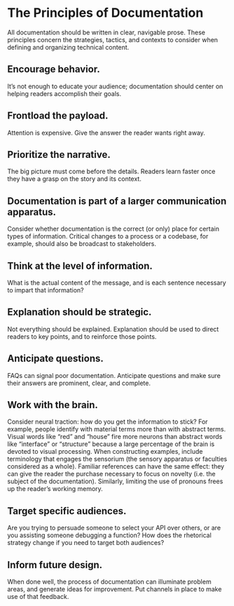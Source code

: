 # The Principles of Documentation

All documentation should be written in clear, navigable prose. These principles concern the strategies, tactics, and contexts to consider when defining and organizing technical content.

## Encourage behavior.

It’s not enough to educate your audience; documentation should center on helping readers accomplish their goals.

## Frontload the payload.

Attention is expensive. Give the answer the reader wants right away.

## Prioritize the narrative.

The big picture must come before the details. Readers learn faster once they have a grasp on the story and its context.

## Documentation is part of a larger communication apparatus.

Consider whether documentation is the correct (or only) place for certain types of information. Critical changes to a process or a
codebase, for example, should also be broadcast to stakeholders.

## Think at the level of information.

What is the actual content of the message, and is each sentence necessary to impart that information?

## Explanation should be strategic.

Not everything should be explained. Explanation should be used to direct readers to key points, and to reinforce those points.

## Anticipate questions.

FAQs can signal poor documentation. Anticipate questions and make sure their answers are prominent, clear, and complete.

## Work with the brain.

Consider neural traction: how do you get the information to stick? For example, people identify with material terms more than with abstract terms. Visual words like “red” and “house” fire more neurons than abstract words like “interface” or “structure” because a large percentage of the brain is devoted to visual processing. When constructing examples, include terminology that engages the sensorium (the sensory apparatus or faculties considered as a whole). Familiar references can have the same effect: they can give the reader the purchase necessary to focus on novelty (i.e. the subject of the documentation). Similarly, limiting the use of pronouns frees up the reader’s working memory.

## Target specific audiences.

Are you trying to persuade someone to select your API over others, or are you assisting someone debugging a function? How does the rhetorical strategy change if you need to target both audiences?

## Inform future design.

When done well, the process of documentation can illuminate problem areas, and generate ideas for improvement. Put channels in place to make use of that feedback.
